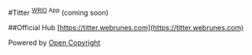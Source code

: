 #Titter <sup>[WRIO](http://wr.io) App</sup>
(coming soon)

##Official Hub
[https://titter.webrunes.com](https://titter.webrunes.com)

Powered by [Open Copyright](http://opencopyright.webrunes.com)